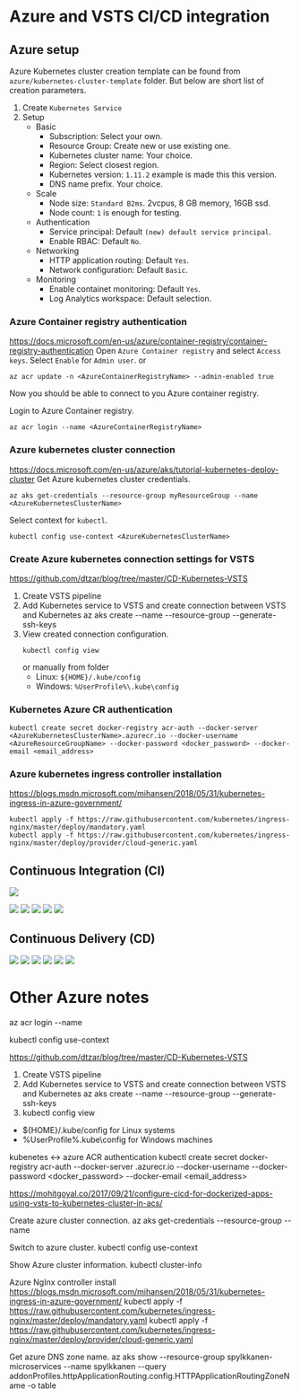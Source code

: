 # Azure and VSTS CI/CD integration

## Azure setup
Azure Kubernetes cluster creation template can be found from `azure/kubernetes-cluster-template` folder. But below are short list of creation parameters.

1. Create `Kubernetes Service`
2. Setup
    - Basic
        - Subscription: Select your own.
        - Resource Group: Create new or use existing one.
        - Kubernetes cluster name: Your choice.
        - Region: Select closest region.
        - Kubernetes version: `1.11.2` example is made this this version.
        - DNS name prefix. Your choice.
    - Scale
        - Node size: `Standard B2ms`. 2vcpus, 8 GB memory, 16GB ssd.
        - Node count: `1` is enough for testing.
    - Authentication
        - Service principal: Default `(new) default service principal`.
        - Enable RBAC: Default `No`.
    - Networking
        - HTTP application routing: Default `Yes`.
        - Network configuration: Default `Basic`.
    - Monitoring
        - Enable containet monitoring: Default `Yes`.
        - Log Analytics workspace: Default selection.

### Azure Container registry authentication
https://docs.microsoft.com/en-us/azure/container-registry/container-registry-authentication
Open `Azure Container registry` and select `Access keys`. Select `Enable` for `Admin user`.
or
```
az acr update -n <AzureContainerRegistryName> --admin-enabled true
```
Now you should be able to connect to you Azure container registry.

Login to Azure Container registry.
```
az acr login --name <AzureContainerRegistryName>
```
### Azure kubernetes cluster connection
https://docs.microsoft.com/en-us/azure/aks/tutorial-kubernetes-deploy-cluster
Get Azure kubernetes cluster credentials.
```
az aks get-credentials --resource-group myResourceGroup --name <AzureKubernetesClusterName>
```
Select context for `kubectl`.
```
kubectl config use-context <AzureKubernetesClusterName>
```

### Create Azure kubernetes connection settings for VSTS
https://github.com/dtzar/blog/tree/master/CD-Kubernetes-VSTS
1. Create VSTS pipeline
2. Add Kubernetes service to VSTS and create connection between VSTS and Kubernetes
az aks create --name <AzureKubernetesClusterName> --resource-group <AzureResourceGroupName> --generate-ssh-keys
3. View created connection configuration.
    ```
    kubectl config view
    ```
    or manually from folder
    - Linux: `${HOME}/.kube/config`
    - Windows: `%UserProfile%\.kube\config`

### Kubernetes Azure CR authentication
```
kubectl create secret docker-registry acr-auth --docker-server <AzureKubernetesClusterName>.azurecr.io --docker-username <AzureResourceGroupName> --docker-password <docker_password> --docker-email <email_address>
```

### Azure kubernetes ingress controller installation
https://blogs.msdn.microsoft.com/mihansen/2018/05/31/kubernetes-ingress-in-azure-government/
```
kubectl apply -f https://raw.githubusercontent.com/kubernetes/ingress-nginx/master/deploy/mandatory.yaml
kubectl apply -f https://raw.githubusercontent.com/kubernetes/ingress-nginx/master/deploy/provider/cloud-generic.yaml
```

## Continuous Integration (CI)

![](https://github.com/spylkkanen/kubernetes-microservices/blob/master/docs/Azure-and-VSTS/vsts_services_kubernetes_authentication.png)

![](https://github.com/spylkkanen/kubernetes-microservices/blob/master/docs/Azure-and-VSTS/vsts_ci_build_images.png)
![](https://github.com/spylkkanen/kubernetes-microservices/blob/master/docs/Azure-and-VSTS/vsts_ci_build_images_agent_job.png)
![](https://github.com/spylkkanen/kubernetes-microservices/blob/master/docs/Azure-and-VSTS/vsts_ci_build_images_agent_build_services.png)
![](https://github.com/spylkkanen/kubernetes-microservices/blob/master/docs/Azure-and-VSTS/vsts_ci_build_images_agent_push_services.png)
![](https://github.com/spylkkanen/kubernetes-microservices/blob/master/docs/Azure-and-VSTS/vsts_ci_build_images_agent_publish_artifact.png)

## Continuous Delivery (CD)

![](https://github.com/spylkkanen/kubernetes-microservices/blob/master/docs/Azure-and-VSTS/vsts_cd_pipeline.png)
![](https://github.com/spylkkanen/kubernetes-microservices/blob/master/docs/Azure-and-VSTS/vsts_cd_pipeline_artifact_github.png)
![](https://github.com/spylkkanen/kubernetes-microservices/blob/master/docs/Azure-and-VSTS/vsts_cd_pipeline_artifact_azurecr_deployment_trigger.png)
![](https://github.com/spylkkanen/kubernetes-microservices/blob/master/docs/Azure-and-VSTS/vsts_cd_pipeline_artifact_azurecr.png)
![](https://github.com/spylkkanen/kubernetes-microservices/blob/master/docs/Azure-and-VSTS/vsts_cd_pipeline_agent_job.png)
![](https://github.com/spylkkanen/kubernetes-microservices/blob/master/docs/Azure-and-VSTS/vsts_cd_pipeline_agent_k8s_deploy.png)


# Other Azure notes

az acr login --name <AzureContainerRegistryName>

kubectl config use-context <AzureKubernetesClusterName>

https://github.com/dtzar/blog/tree/master/CD-Kubernetes-VSTS
1. Create VSTS pipeline
2. Add Kubernetes service to VSTS and create connection between VSTS and Kubernetes
az aks create --name <AzureKubernetesClusterName> --resource-group <AzureResourceGroupName> --generate-ssh-keys
3. kubectl config view
- ${HOME}/.kube/config for Linux systems
- %UserProfile%\.kube\config for Windows machines

kubenetes <-> azure ACR authentication
kubectl create secret docker-registry acr-auth --docker-server <AzureKubernetesClusterName>.azurecr.io --docker-username <AzureResourceGroupName> --docker-password <docker_password> --docker-email <email_address>

https://mohitgoyal.co/2017/09/21/configure-cicd-for-dockerized-apps-using-vsts-to-kubernetes-cluster-in-acs/


Create azure cluster connection.
az aks get-credentials --resource-group <AzureResourceGroupName> --name <AzureKubernetesClusterName>

Switch to azure cluster.
kubectl config use-context <AzureKubernetesClusterName>

Show Azure cluster information.
kubectl cluster-info


Azure NgInx controller install
https://blogs.msdn.microsoft.com/mihansen/2018/05/31/kubernetes-ingress-in-azure-government/
kubectl apply -f https://raw.githubusercontent.com/kubernetes/ingress-nginx/master/deploy/mandatory.yaml
kubectl apply -f https://raw.githubusercontent.com/kubernetes/ingress-nginx/master/deploy/provider/cloud-generic.yaml


Get azure DNS zone name.
az aks show --resource-group spylkkanen-microservices --name spylkkanen --query addonProfiles.httpApplicationRouting.config.HTTPApplicationRoutingZoneName -o table
